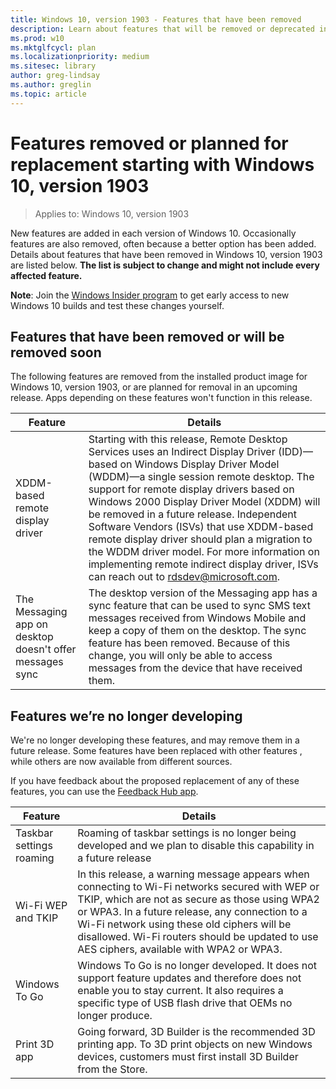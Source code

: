 ```yaml
---
title: Windows 10, version 1903 - Features that have been removed
description: Learn about features that will be removed or deprecated in Windows 10, version 1903, or a future release
ms.prod: w10
ms.mktglfcycl: plan
ms.localizationpriority: medium
ms.sitesec: library
author: greg-lindsay
ms.author: greglin
ms.topic: article
---
```

# Features removed or planned for replacement starting with Windows 10, version 1903

> Applies to: Windows 10, version 1903

New features are added in each version of Windows 10. Occasionally features are also removed, often because a better option has been added. Details about features that have been removed in Windows 10, version 1903 are listed below. **The list is subject to change and might not include every affected feature.** 

**Note**: Join the [Windows Insider program](https://insider.windows.com) to get early access to new Windows 10 builds and test these changes yourself.

## Features that have been removed or will be removed soon

The following features are removed from the installed product image for Windows 10, version 1903, or are planned for removal in an upcoming release. Apps depending on these features won't function in this release.   


|                      Feature                      |                                                                                                                                                                                                                                                                                    Details                                                                                                                                                                                                                                                                                    |
|---------------------------------------------------|-------------------------------------------------------------------------------------------------------------------------------------------------------------------------------------------------------------------------------------------------------------------------------------------------------------------------------------------------------------------------------------------------------------------------------------------------------------------------------------------------------------------------------------------------------------------------------|
|         XDDM-based remote display driver          | Starting with this release, Remote Desktop Services uses an Indirect Display Driver (IDD)—based on Windows Display Driver Model (WDDM)—a single session remote desktop. The support for remote display drivers based on Windows 2000 Display Driver Model (XDDM) will be removed in a future release. Independent Software Vendors (ISVs) that use XDDM-based remote display driver should plan a migration to the WDDM driver model. For more information on implementing remote indirect display driver, ISVs can reach out to [rdsdev@microsoft.com](mailto:rdsdev@microsoft.com). |
| The Messaging app on desktop doesn't offer messages sync |                                                                                                                          The desktop version of the Messaging app has a sync feature that can be used to sync SMS text messages received from Windows Mobile and keep a copy of them on the desktop. The sync feature has been removed. Because of this change, you will only be able to access messages from the device that have received them.                                                                                                                          |

## Features we’re no longer developing

We're no longer developing these features, and may remove them in a future release. Some features have been replaced with other features , while others are now available from different sources. 

If you have feedback about the proposed replacement of any of these features, you can use the [Feedback Hub app](https://support.microsoft.com/help/4021566/windows-10-send-feedback-to-microsoft-with-feedback-hub-app). 

|Feature    |Details|
|-----------|---------------------|
| Taskbar settings roaming| Roaming of taskbar settings is no longer being developed and we plan to disable this capability in a future release|
|Wi-Fi WEP and TKIP|In this release, a warning message appears when connecting to Wi-Fi networks secured with WEP or TKIP, which are not as secure as those using WPA2 or WPA3. In a future release, any connection to a Wi-Fi network using these old ciphers will be disallowed. Wi-Fi routers should be updated to use AES ciphers, available with WPA2 or WPA3. |
|Windows To Go|Windows To Go is no longer developed. It does not support feature updates and therefore does not enable you to stay current. It also requires a specific type of USB flash drive that OEMs no longer produce.|
|Print 3D app|Going forward, 3D Builder is the recommended 3D printing app. To 3D print objects on new Windows devices, customers must first install 3D Builder from the Store.|

